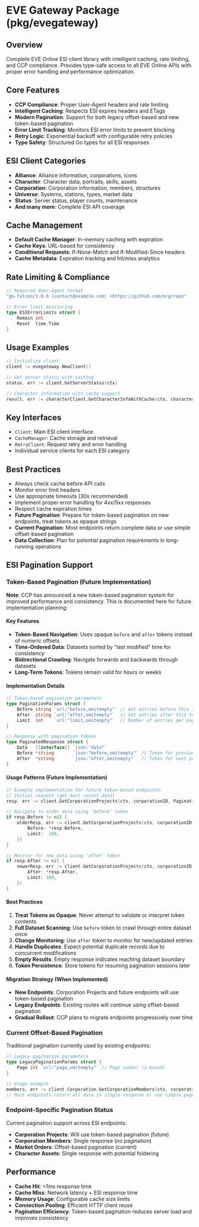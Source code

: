 # EVE Gateway Package (pkg/evegateway)

## Overview
Complete EVE Online ESI client library with intelligent caching, rate limiting, and CCP compliance. 
Provides type-safe access to all EVE Online APIs with proper error handling and performance optimization.

## Core Features
- **CCP Compliance**: Proper User-Agent headers and rate limiting
- **Intelligent Caching**: Respects ESI expires headers and ETags
- **Modern Pagination**: Support for both legacy offset-based and new token-based pagination
- **Error Limit Tracking**: Monitors ESI error limits to prevent blocking
- **Retry Logic**: Exponential backoff with configurable retry policies  
- **Type Safety**: Structured Go types for all ESI responses

## ESI Client Categories
- **Alliance**: Alliance information, corporations, icons
- **Character**: Character data, portraits, skills, assets
- **Corporation**: Corporation information, members, structures
- **Universe**: Systems, stations, types, market data
- **Status**: Server status, player counts, maintenance
- **And many more**: Complete ESI API coverage

## Cache Management
- **Default Cache Manager**: In-memory caching with expiration
- **Cache Keys**: URL-based for consistency
- **Conditional Requests**: If-None-Match and If-Modified-Since headers
- **Cache Metadata**: Expiration tracking and hit/miss analytics

## Rate Limiting & Compliance
```go
// Required User-Agent format
"go-falcon/1.0.0 (contact@example.com) +https://github.com/org/repo"

// Error limit monitoring
type ESIErrorLimits struct {
    Remain int
    Reset  time.Time
}
```

## Usage Examples
```go
// Initialize client
client := evegateway.NewClient()

// Get server status with caching
status, err := client.GetServerStatus(ctx)

// Character information with cache support
result, err := characterClient.GetCharacterInfoWithCache(ctx, characterID)
```

## Key Interfaces
- `Client`: Main ESI client interface
- `CacheManager`: Cache storage and retrieval
- `RetryClient`: Request retry and error handling
- Individual service clients for each ESI category

## Best Practices
- Always check cache before API calls
- Monitor error limit headers
- Use appropriate timeouts (30s recommended)
- Implement proper error handling for 4xx/5xx responses
- Respect cache expiration times
- **Future Pagination**: Prepare for token-based pagination on new endpoints, treat tokens as opaque strings
- **Current Pagination**: Most endpoints return complete data or use simple offset-based pagination
- **Data Collection**: Plan for potential pagination requirements in long-running operations

## ESI Pagination Support

### Token-Based Pagination (Future Implementation)
**Note**: CCP has announced a new token-based pagination system for improved performance and consistency. This is documented here for future implementation planning:

#### Key Features
- **Token-Based Navigation**: Uses opaque `before` and `after` tokens instead of numeric offsets
- **Time-Ordered Data**: Datasets sorted by "last modified" time for consistency
- **Bidirectional Crawling**: Navigate forwards and backwards through datasets
- **Long-Term Tokens**: Tokens remain valid for hours or weeks

#### Implementation Details
```go
// Token-based pagination parameters
type PaginationParams struct {
    Before string `url:"before,omitempty"` // Get entries before this token
    After  string `url:"after,omitempty"`  // Get entries after this token
    Limit  int    `url:"limit,omitempty"`  // Number of entries per page (default varies by endpoint)
}

// Response with pagination tokens
type PaginatedResponse struct {
    Data   []interface{} `json:"data"`
    Before *string       `json:"before,omitempty"` // Token for previous page
    After  *string       `json:"after,omitempty"`  // Token for next page
}
```

#### Usage Patterns (Future Implementation)
```go
// Example implementation for future token-based endpoints:
// Initial request (get most recent data)
resp, err := client.GetCorporationProjects(ctx, corporationID, PaginationParams{Limit: 100})

// Navigate to older data using 'before' token
if resp.Before != nil {
    olderResp, err := client.GetCorporationProjects(ctx, corporationID, PaginationParams{
        Before: *resp.Before,
        Limit:  100,
    })
}

// Monitor for new data using 'after' token
if resp.After != nil {
    newerResp, err := client.GetCorporationProjects(ctx, corporationID, PaginationParams{
        After: *resp.After,
        Limit: 100,
    })
}
```

#### Best Practices
1. **Treat Tokens as Opaque**: Never attempt to validate or interpret token contents
2. **Full Dataset Scanning**: Use `before` token to crawl through entire dataset once
3. **Change Monitoring**: Use `after` token to monitor for new/updated entries
4. **Handle Duplicates**: Expect potential duplicate records due to concurrent modifications
5. **Empty Results**: Empty response indicates reaching dataset boundary
6. **Token Persistence**: Store tokens for resuming pagination sessions later

#### Migration Strategy (When Implemented)  
- **New Endpoints**: Corporation Projects and future endpoints will use token-based pagination
- **Legacy Endpoints**: Existing routes will continue using offset-based pagination
- **Gradual Rollout**: CCP plans to migrate endpoints progressively over time

### Current Offset-Based Pagination  
Traditional pagination currently used by existing endpoints:

```go
// Legacy pagination parameters
type LegacyPaginationParams struct {
    Page int `url:"page,omitempty"` // Page number (1-based)
}

// Usage example
members, err := client.Corporation.GetCorporationMembers(ctx, corporationID, token)
// Most endpoints return all data in single response or use simple page parameter
```

### Endpoint-Specific Pagination Status
Current pagination support across ESI endpoints:
- **Corporation Projects**: Will use token-based pagination (future)
- **Corporation Members**: Single response (no pagination)
- **Market Orders**: Offset-based pagination (current)
- **Character Assets**: Single response with potential foldering

## Performance
- **Cache Hit**: <1ms response time
- **Cache Miss**: Network latency + ESI response time
- **Memory Usage**: Configurable cache size limits
- **Connection Pooling**: Efficient HTTP client reuse
- **Pagination Efficiency**: Token-based pagination reduces server load and improves consistency